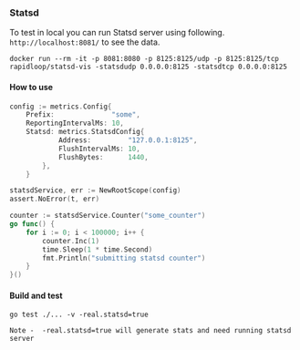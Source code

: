 ### Statsd

To test in local you can run Statsd server using following. ```http://localhost:8081/``` to see the data.
```shell
docker run --rm -it -p 8081:8080 -p 8125:8125/udp -p 8125:8125/tcp  rapidloop/statsd-vis -statsdudp 0.0.0.0:8125 -statsdtcp 0.0.0.0:8125
```

#### How to use 
```go
config := metrics.Config{
    Prefix:              "some",
    ReportingIntervalMs: 10,
    Statsd: metrics.StatsdConfig{
            Address:         "127.0.0.1:8125",
            FlushIntervalMs: 10,
            FlushBytes:      1440,
        },
    }

statsdService, err := NewRootScope(config)
assert.NoError(t, err)

counter := statsdService.Counter("some_counter")
go func() {
    for i := 0; i < 100000; i++ {
        counter.Inc(1)
        time.Sleep(1 * time.Second)
        fmt.Println("submitting statsd counter")
    }
}()
```

#### Build and test
```shell
go test ./... -v -real.statsd=true

Note -  -real.statsd=true will generate stats and need running statsd server
```